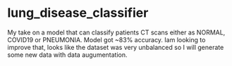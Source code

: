 # lung_disease_classifier
My take on a model that can classify patients CT scans either as NORMAL, COVID19 or PNEUMONIA.
Model got ~83% accuracy. Iam looking to improve that, looks like the dataset was very unbalanced so I will generate some new data with data augumentation.
